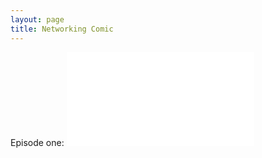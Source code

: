 ```yaml
---
layout: page
title: Networking Comic
---
```



Episode one: ![পরিচিতি](/Networking_Comics/about_from_net.md)